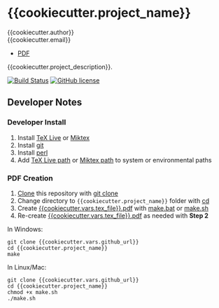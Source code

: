 # {{cookiecutter.project_name}}

{{cookiecutter.author}}  
{{cookiecutter.email}}  

* [PDF](https://github.com/{{cookiecutter.vars.github_short}}/blob/master/{{cookiecutter.vars.tex_file}}.pdf)

{{cookiecutter.project_description}}.

[![Build Status](https://travis-ci.org/{{cookiecutter.vars.github_short}}.svg?branch=master)](https://travis-ci.org/{{cookiecutter.vars.github_short}})
[![GitHub license](https://img.shields.io/github/license/{{cookiecutter.vars.github_short}}.svg)](https://github.com/{{cookiecutter.vars.github_short}}/blob/master/LICENSE)

## Developer Notes

### Developer Install

1. Install [TeX Live](https://www.tug.org/texlive/acquire-netinstall.html) or [Miktex](https://miktex.org/download)
2. Install [git](https://git-scm.com/)
3. Install [perl](https://www.perl.org/)
4. Add [TeX Live path](https://www.tug.org/texlive/quickinstall.html) or [Miktex path](https://miktex.org/howto/modify-path) to system or environmental paths

### PDF Creation

1. [Clone](https://git-scm.com/docs/git-clone) this repository with [git clone](https://git-scm.com/docs/git-clone)
2. Change directory to `{{cookiecutter.project_name}}` folder with [cd](https://en.wikipedia.org/wiki/Cd_(command))
3. Create [{{cookiecutter.vars.tex_file}}.pdf](https://github.com/{{cookiecutter.vars.github_short}}/blob/master/{{cookiecutter.vars.tex_file}}.pdf) with [make.bat](https://github.com/{{cookiecutter.vars.github_short}}/blob/master/make.bat) or  [make.sh](https://github.com/{{cookiecutter.vars.github_short}}/blob/master/make.sh)
4. Re-create [{{cookiecutter.vars.tex_file}}.pdf](https://github.com/{{cookiecutter.vars.github_short}}/blob/master/{{cookiecutter.vars.tex_file}}.pdf) as needed with **Step 2**

In Windows:

```
git clone {{cookiecutter.vars.github_url}}
cd {{cookiecutter.project_name}}
make
```

In Linux/Mac:

```
git clone {{cookiecutter.vars.github_url}}
cd {{cookiecutter.project_name}}
chmod +x make.sh
./make.sh
```
